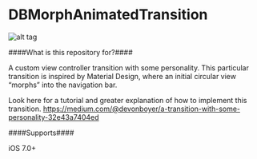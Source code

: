 # DBMorphAnimatedTransition

![alt tag](https://cloud.githubusercontent.com/assets/5367914/6039287/7df3a884-ac33-11e4-9f64-2f5b9bfb9099.gif)

####What is this repository for?####

A custom view controller transition with some personality. This particular transition is inspired by Material Design, where an initial circular view “morphs” into the navigation bar.

Look here for a tutorial and greater explanation of how to implement this transition.
https://medium.com/@devonboyer/a-transition-with-some-personality-32e43a7404ed

####Supports####

iOS 7.0+





